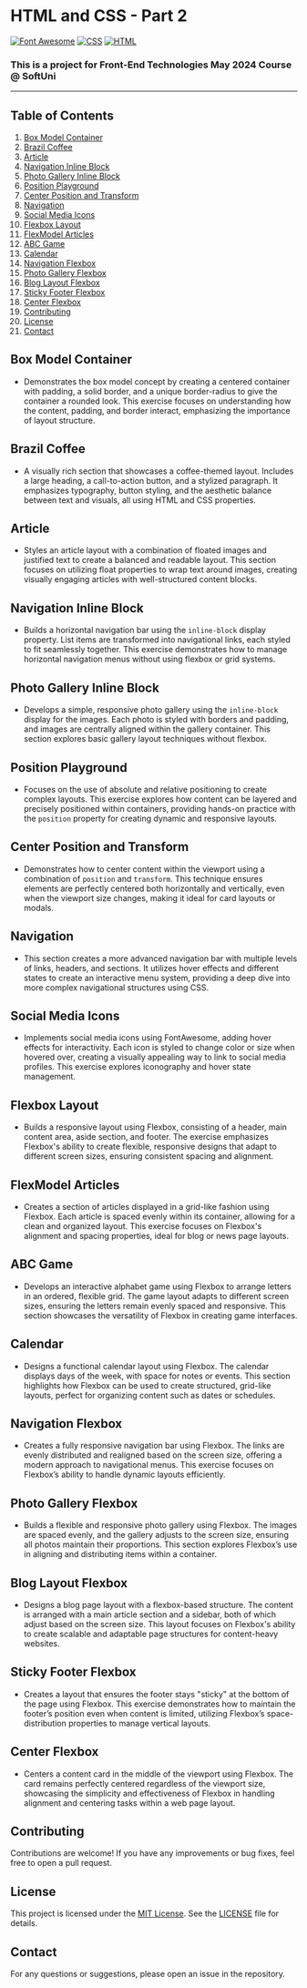 # HTML and CSS - Part 2

[![Font Awesome](https://img.shields.io/badge/Font%20Awesome-005C7F.svg)](https://fontawesome.com/)
[![CSS](https://img.shields.io/badge/Made%20with-CSS-1572B6.svg)](https://developer.mozilla.org/en-US/docs/Web/CSS)
[![HTML](https://img.shields.io/badge/Made%20with-HTML-E34F26.svg)](https://developer.mozilla.org/en-US/docs/Web/HTML)
### This is a project for Front-End Technologies May 2024 Course @ SoftUni
---
## Table of Contents
1. [Box Model Container](#box-model-container)
2. [Brazil Coffee](#brazil-coffee)
3. [Article](#article)
4. [Navigation Inline Block](#navigation-inline-block)
5. [Photo Gallery Inline Block](#photo-gallery-inline-block)
6. [Position Playground](#position-playground)
7. [Center Position and Transform](#center-position-and-transform)
8. [Navigation](#navigation)
9. [Social Media Icons](#social-media-icons)
10. [Flexbox Layout](#flexbox-layout)
11. [FlexModel Articles](#flexmodel-articles)
12. [ABC Game](#abc-game)
13. [Calendar](#calendar)
14. [Navigation Flexbox](#navigation-flexbox)
15. [Photo Gallery Flexbox](#photo-gallery-flexbox)
16. [Blog Layout Flexbox](#blog-layout-flexbox)
17. [Sticky Footer Flexbox](#sticky-footer-flexbox)
18. [Center Flexbox](#center-flexbox)
19. [Contributing](#Contributing)
20. [License](#License)
21. [Contact](#Contact)

## Box Model Container
- Demonstrates the box model concept by creating a centered container with padding, a solid border, and a unique border-radius to give the container a rounded look. This exercise focuses on understanding how the content, padding, and border interact, emphasizing the importance of layout structure.

## Brazil Coffee
- A visually rich section that showcases a coffee-themed layout. Includes a large heading, a call-to-action button, and a stylized paragraph. It emphasizes typography, button styling, and the aesthetic balance between text and visuals, all using HTML and CSS properties.

## Article
- Styles an article layout with a combination of floated images and justified text to create a balanced and readable layout. This section focuses on utilizing float properties to wrap text around images, creating visually engaging articles with well-structured content blocks.

## Navigation Inline Block
- Builds a horizontal navigation bar using the `inline-block` display property. List items are transformed into navigational links, each styled to fit seamlessly together. This exercise demonstrates how to manage horizontal navigation menus without using flexbox or grid systems.

## Photo Gallery Inline Block
- Develops a simple, responsive photo gallery using the `inline-block` display for the images. Each photo is styled with borders and padding, and images are centrally aligned within the gallery container. This section explores basic gallery layout techniques without flexbox.

## Position Playground
- Focuses on the use of absolute and relative positioning to create complex layouts. This exercise explores how content can be layered and precisely positioned within containers, providing hands-on practice with the `position` property for creating dynamic and responsive layouts.

## Center Position and Transform
- Demonstrates how to center content within the viewport using a combination of `position` and `transform`. This technique ensures elements are perfectly centered both horizontally and vertically, even when the viewport size changes, making it ideal for card layouts or modals.

## Navigation
- This section creates a more advanced navigation bar with multiple levels of links, headers, and sections. It utilizes hover effects and different states to create an interactive menu system, providing a deep dive into more complex navigational structures using CSS.

## Social Media Icons
- Implements social media icons using FontAwesome, adding hover effects for interactivity. Each icon is styled to change color or size when hovered over, creating a visually appealing way to link to social media profiles. This exercise explores iconography and hover state management.

## Flexbox Layout
- Builds a responsive layout using Flexbox, consisting of a header, main content area, aside section, and footer. The exercise emphasizes Flexbox's ability to create flexible, responsive designs that adapt to different screen sizes, ensuring consistent spacing and alignment.

## FlexModel Articles
- Creates a section of articles displayed in a grid-like fashion using Flexbox. Each article is spaced evenly within its container, allowing for a clean and organized layout. This exercise focuses on Flexbox's alignment and spacing properties, ideal for blog or news page layouts.

## ABC Game
- Develops an interactive alphabet game using Flexbox to arrange letters in an ordered, flexible grid. The game layout adapts to different screen sizes, ensuring the letters remain evenly spaced and responsive. This section showcases the versatility of Flexbox in creating game interfaces.

## Calendar
- Designs a functional calendar layout using Flexbox. The calendar displays days of the week, with space for notes or events. This section highlights how Flexbox can be used to create structured, grid-like layouts, perfect for organizing content such as dates or schedules.

## Navigation Flexbox
- Creates a fully responsive navigation bar using Flexbox. The links are evenly distributed and realigned based on the screen size, offering a modern approach to navigational menus. This exercise focuses on Flexbox’s ability to handle dynamic layouts efficiently.

## Photo Gallery Flexbox
- Builds a flexible and responsive photo gallery using Flexbox. The images are spaced evenly, and the gallery adjusts to the screen size, ensuring all photos maintain their proportions. This section explores Flexbox’s use in aligning and distributing items within a container.

## Blog Layout Flexbox
- Designs a blog page layout with a flexbox-based structure. The content is arranged with a main article section and a sidebar, both of which adjust based on the screen size. This layout focuses on Flexbox's ability to create scalable and adaptable page structures for content-heavy websites.

## Sticky Footer Flexbox
- Creates a layout that ensures the footer stays "sticky" at the bottom of the page using Flexbox. This exercise demonstrates how to maintain the footer’s position even when content is limited, utilizing Flexbox’s space-distribution properties to manage vertical layouts.

## Center Flexbox
- Centers a content card in the middle of the viewport using Flexbox. The card remains perfectly centered regardless of the viewport size, showcasing the simplicity and effectiveness of Flexbox in handling alignment and centering tasks within a web page layout.

## Contributing
Contributions are welcome! If you have any improvements or bug fixes, feel free to open a pull request.

## License
This project is licensed under the [MIT License](LICENSE). See the [LICENSE](LICENSE) file for details.

## Contact
For any questions or suggestions, please open an issue in the repository.
